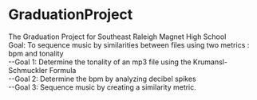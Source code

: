 # GraduationProject
The Graduation Project for Southeast Raleigh Magnet High School<br/>
Goal: To sequence music by similarities between files using two metrics : bpm and tonality<br/>
--Goal 1: Determine the tonality of an mp3 file using the Krumansl-Schmuckler Formula<br/>
--Goal 2: Determine the bpm by analyzing decibel spikes<br/>
--Goal 3: Sequence music by creating a similarity metric.<br/>
